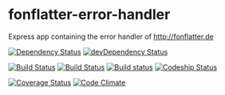 # fonflatter-error-handler

Express app containing the error handler of http://fonflatter.de

[![Dependency Status](https://david-dm.org/fonflatter/error-handler.svg)](https://david-dm.org/fonflatter/error-handler)
[![devDependency Status](https://david-dm.org/fonflatter/error-handler/dev-status.svg)](https://david-dm.org/fonflatter/error-handler#info=devDependencies)

[![Build Status](https://api.travis-ci.org/fonflatter/error-handler.svg)](https://travis-ci.org/fonflatter/error-handler)
[![Build Status](https://drone.io/github.com/fonflatter/error-handler/status.png)](https://drone.io/github.com/fonflatter/error-handler/latest)
[![Build status](https://ci.appveyor.com/api/projects/status/fv5mfdq7x8xocm5x?svg=true)](https://ci.appveyor.com/project/winniehell/error-handler)
[![Codeship Status](https://codeship.com/projects/8205adc0-ce7d-0132-83e8-1ee38b7a97c2/status)](https://codeship.com/projects/76457)

[![Coverage Status](https://coveralls.io/repos/fonflatter/error-handler/badge.svg?branch=1.0.0-dev)](https://coveralls.io/r/fonflatter/error-handler?branch=1.0.0-dev)
[![Code Climate](https://codeclimate.com/github/fonflatter/error-handler/badges/gpa.svg)](https://codeclimate.com/github/fonflatter/error-handler)
